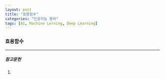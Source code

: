 ```yaml
---
layout: post
title: "효용함수"
categories: "인공지능 용어"
tags: [AI, Machine Lerning, Deep Learning]
---
```


### 효용함수

---

##### 참고문헌

1) 
